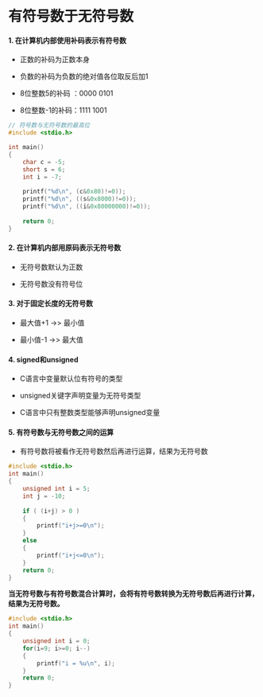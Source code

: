 # 有符号数于无符号数

#### 1. 在计算机内部使用补码表示有符号数    

* 正数的补码为正数本身

* 负数的补码为负数的绝对值各位取反后加1

* 8位整数5的补码 ：0000 0101

* 8位整数-1的补码：1111 1001 



```c
// 符号数与无符号数的最高位
#include <stdio.h>

int main()
{
    char c = -5;
    short s = 6;
    int i = -7;
    
    printf("%d\n", (c&0x80)!=0));
    printf("%d\n", ((s&0x8000)!=0));
    printf("%d\n", ((i&0x80000000)!=0));
    
    return 0;
}
```



 

#### 2. 在计算机内部用原码表示无符号数

* 无符号数默认为正数

* 无符号数没有符号位

 

#### 3. 对于固定长度的无符号数

* 最大值+1 ->> 最小值

* 最小值-1 ->> 最大值

 

#### 4. signed和unsigned

* C语言中变量默认位有符号的类型

* unsigned关键字声明变量为无符号类型

* C语言中只有整数类型能够声明unsigned变量

 

#### 5. 有符号数与无符号数之间的运算

* 有符号数将被看作无符号数然后再进行运算，结果为无符号数

```c
#include <stdio.h>
int main()
{
    unsigned int i = 5;
    int j = -10;
    
    if ( (i+j) > 0 )
    {
        printf("i+j>=0\n");
    }
    else
    {
        printf("i+j<=0\n");
    }
    return 0;
}
```



 __当无符号数与有符号数混合计算时，会将有符号数转换为无符号数后再进行计算，结果为无符号数。__



```c
#include <stdio.h>
int main()
{
    unsigned int i = 0;
    for(i=9; i>=0; i--)
    {
        printf("i = %u\n", i);
    }
    return 0;
}
```

